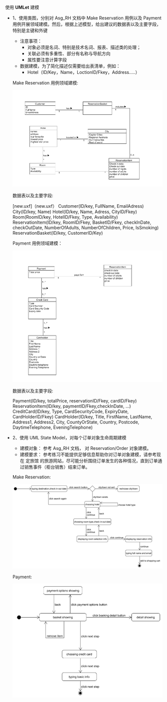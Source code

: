 使用 **UMLet** 建模

- 1、使用类图，分别对 Asg_RH 文档中 Make Reservation 用例以及 Payment 用例开展领域建模。然后，根据上述模型，给出建议的数据表以及主要字段，特别是主键和外键

  - 注意事项：
    - 对象必须是名词、特别是技术名词、报表、描述类的处理；
    - 关联必须有多重性、部分有名称与导航方向
    - 属性要注意计算字段
  - 数据建模，为了简化描述仅需要给出表清单，例如：
    - Hotel（ID/Key，Name，LoctionID/Fkey，Address…..）

  Make Reservation 用例领域建模:

  ![](1.png)

  数据表以及主要字段:

  [new.uxf]（new.uxf） Customer(ID/key, FullName, EmailAdress)
  City(ID/key, Name)
  Hotel(ID/key, Name, Adress, CityID/Fkey)
  Room(RoomID/key, HotelID/Fkey, Type, Availability)
  ReservationItem(ID/key, RoomID/Fkey, BasketID/Fkey, checkInDate, checkOutDate, NumberOfAdults, NumberOfChildren, Price, IsSmoking)
  ReservationBasket(ID/key, CustomerID/Key)

  Payment 用例领域建模：

  ![](2.png)

  数据表以及主要字段:

  Payment(ID/key, totalPrice, reservationID/Fkey, cardID/Fkey)
  ReservationItem(ID/key, paymentID/Fkey,checkInDate, ...)
  CreditCard(ID/key, Type, CardSecurityCode, ExpiryDate, CardHolderID/Fkey)
  CardHolder(ID/key, Title, FirstName, LastName, Address1, Address2, City, CountyOrState, Country, Postcode, DaytimeTelephone, EveningTelephone)

- 2、使用 UML State Model，对每个订单对象生命周期建模

  - 建模对象： 参考 Asg_RH 文档， 对 Reservation/Order 对象建模。
  - 建模要求： 参考练习不能提供足够信息帮助你对订单对象建模，请参考现在 定旅馆 的旅游网站，尽可能分析围绕订单发生的各种情况，直到订单通过销售事件（柜台销售）结束订单。

  Make Reservation:

  ![](3.png)

  Payment:

  ![](4.png)

